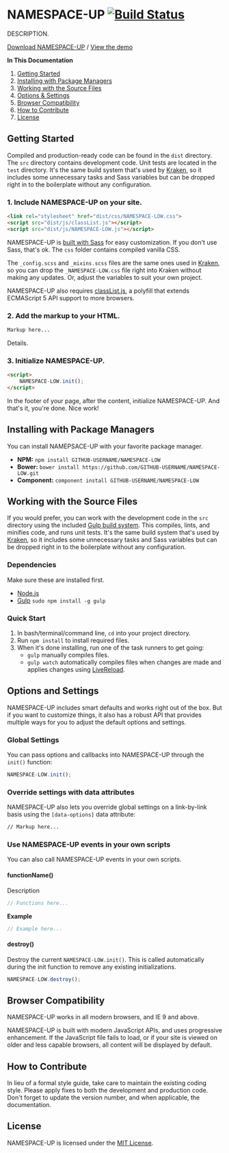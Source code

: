 # NAMESPACE-UP [![Build Status](https://travis-ci.org/GITHUB-USERNAME/NAMESPACE-LOW.svg)](https://travis-ci.org/GITHUB-USERNAME/NAMESPACE-LOW)
DESCRIPTION.

[Download NAMESPACE-UP](https://github.com/GITHUB-USERNAME/NAMESPACE-LOW/archive/master.zip) / [View the demo](http://GITHUB-USERNAME.github.io/NAMESPACE-LOW/)

**In This Documentation**

1. [Getting Started](#getting-started)
2. [Installing with Package Managers](#installing-with-package-managers)
3. [Working with the Source Files](#working-with-the-source-files)
4. [Options & Settings](#options-and-settings)
5. [Browser Compatibility](#browser-compatibility)
6. [How to Contribute](#how-to-contribute)
7. [License](#license)



## Getting Started

Compiled and production-ready code can be found in the `dist` directory. The `src` directory contains development code. Unit tests are located in the `test` directory. It's the same build system that's used by [Kraken](http://cferdinandi.github.io/kraken/), so it includes some unnecessary tasks and Sass variables but can be dropped right in to the boilerplate without any configuration.

### 1. Include NAMESPACE-UP on your site.

```html
<link rel="stylesheet" href="dist/css/NAMESPACE-LOW.css">
<script src="dist/js/classList.js"></script>
<script src="dist/js/NAMESPACE-LOW.js"></script>
```

NAMESPACE-UP is [built with Sass](http://sass-lang.com/) for easy customization. If you don't use Sass, that's ok. The `css` folder contains compiled vanilla CSS.

The `_config.scss` and `_mixins.scss` files are the same ones used in [Kraken](http://GITHUB-USERNAME.github.io/kraken/), so you can drop the `_NAMESPACE-LOW.css` file right into Kraken without making any updates. Or, adjust the variables to suit your own project.

NAMESPACE-UP also requires [classList.js](https://github.com/eligrey/classList.js), a polyfill that extends ECMAScript 5 API support to more browsers.

### 2. Add the markup to your HTML.

```html
Markup here...
```

Details.

### 3. Initialize NAMESPACE-UP.

```html
<script>
	NAMESPACE-LOW.init();
</script>
```

In the footer of your page, after the content, initialize NAMESPACE-UP. And that's it, you're done. Nice work!



## Installing with Package Managers

You can install NAMEPSACE-UP with your favorite package manager.

* **NPM:** `npm install GITHUB-USERNAME/NAMESPACE-LOW`
* **Bower:** `bower install https://github.com/GITHUB-USERNAME/NAMESPACE-LOW.git`
* **Component:** `component install GITHUB-USERNAME/NAMESPACE-LOW`



## Working with the Source Files

If you would prefer, you can work with the development code in the `src` directory using the included [Gulp build system](http://gulpjs.com/). This compiles, lints, and minifies code, and runs unit tests. It's the same build system that's used by [Kraken](http://cferdinandi.github.io/kraken/), so it includes some unnecessary tasks and Sass variables but can be dropped right in to the boilerplate without any configuration.

### Dependencies
Make sure these are installed first.

* [Node.js](http://nodejs.org)
* [Gulp](http://gulpjs.com) `sudo npm install -g gulp`

### Quick Start

1. In bash/terminal/command line, `cd` into your project directory.
2. Run `npm install` to install required files.
3. When it's done installing, run one of the task runners to get going:
	* `gulp` manually compiles files.
	* `gulp watch` automatically compiles files when changes are made and applies changes using [LiveReload](http://livereload.com/).



## Options and Settings

NAMESPACE-UP includes smart defaults and works right out of the box. But if you want to customize things, it also has a robust API that provides multiple ways for you to adjust the default options and settings.

### Global Settings

You can pass options and callbacks into NAMESPACE-UP through the `init()` function:

```javascript
NAMESPACE-LOW.init();
```

### Override settings with data attributes

NAMESPACE-UP also lets you override global settings on a link-by-link basis using the `[data-options]` data attribute:

```html
// Markup here...
```

### Use NAMESPACE-UP events in your own scripts

You can also call NAMESPACE-UP events in your own scripts.

#### functionName()
Description

```javascript
// Functions here...
```

**Example**

```javascript
// Example here...
```

#### destroy()
Destroy the current `NAMESPACE-LOW.init()`. This is called automatically during the init function to remove any existing initializations.

```javascript
NAMESPACE-LOW.destroy();
```



## Browser Compatibility

NAMESPACE-UP works in all modern browsers, and IE 9 and above.

NAMESPACE-UP is built with modern JavaScript APIs, and uses progressive enhancement. If the JavaScript file fails to load, or if your site is viewed on older and less capable browsers, all content will be displayed by default.



## How to Contribute

In lieu of a formal style guide, take care to maintain the existing coding style. Please apply fixes to both the development and production code. Don't forget to update the version number, and when applicable, the documentation.



## License

NAMESPACE-UP is licensed under the [MIT License](http://gomakethings.com/mit/).